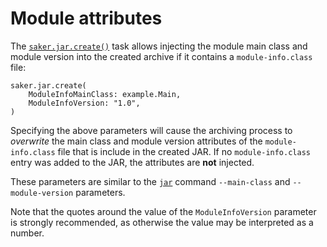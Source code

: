 # Module attributes

The [`saker.jar.create()`](/taskdoc/saker.jar.create.html) task allows injecting the module main class and module version into the created archive if it contains a `module-info.class` file:

```sakerscript
saker.jar.create(
	ModuleInfoMainClass: example.Main,
	ModuleInfoVersion: "1.0",
)
```

Specifying the above parameters will cause the archiving process to *overwrite* the main class and module version attributes of the `module-info.class` file that is include in the created JAR. If no `module-info.class` entry was added to the JAR, the attributes are **not** injected.

These parameters are similar to the [`jar`](https://docs.oracle.com/javase/9/tools/jar.htm) command `--main-class` and `--module-version` parameters.

Note that the quotes around the value of the `ModuleInfoVersion` parameter is strongly recommended, as otherwise the value may be interpreted as a number.